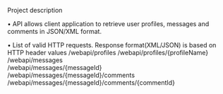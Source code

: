 Project description

• API allows client application to retrieve user profiles, messages and comments in JSON/XML format.

• List of valid HTTP requests. Response format(XML/JSON) is based on HTTP header values
/webapi/profiles
/webapi/profiles/{profileName}
/webapi/messages              
/webapi/messages/{messageId}
/webapi/messages/{messageId}/comments
/webapi/messages/{messageId}/comments/{commentId}
